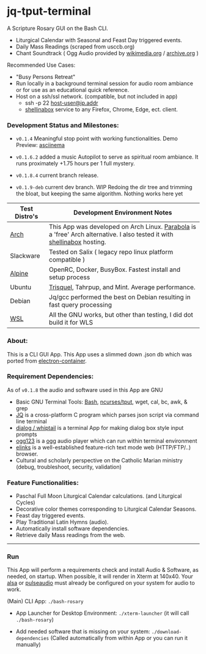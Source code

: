 # jq-tput-terminal

A Scripture Rosary GUI on the Bash CLI.

- Liturgical Calendar with Seasonal and Feast Day triggered events.
- Daily Mass Readings (scraped from usccb.org)
- Chant Soundtrack ( Ogg Audio provided by [wikimedia.org](https://commons.wikimedia.org) / [archive.org](archive.org) )

Recommended Use Cases:

- "Busy Persons Retreat"
- Run locally in a background terminal session for audio room ambiance or for use as an educational quick reference.
- Host on a ssh/ssl network. (compatible, but not included in app)
    - ssh -p 22 host-user@ip.addr
    - [shellinabox](https://code.google.com/archive/p/shellinabox/) service to any Firefox, Chrome, Edge, ect. client.

### Development Status and Milestones:

* ```v0.1.4``` Meaningful stop point with working functionalities. Demo Preview: [asciinema](https://asciinema.org/a/217793)

* ```v0.1.6.2``` added a music Autopilot to serve as spiritual room ambiance. It runs proximately +1.75 hours per 1 full mystery.

* ```v0.1.8.4``` current branch release.

* ```v0.1.9-deb``` current dev branch. WIP Redoing the dir tree and trimming the bloat, but keeping the same algorithm. Nothing works here yet


| Test Distro's | Development Environment Notes |
| --- | --- |
| [Arch](https://wiki.archlinux.org/) | This App was developed on Arch Linux. [Parabola](https://wiki.parabola.nu/Category:Migration) is a 'free' Arch alternative. I also tested it with [shellinabox](https://aur.archlinux.org/packages/shellinabox-git/) hosting.|
| Slackware | Tested on Salix ( legacy repo linux platform compatible ) |
| [Alpine](https://alpinelinux.org/about/) | OpenRC, Docker, BusyBox. Fastest install and setup process |
| Ubuntu | [Trisquel](https://trisquel.info), Tahrpup, and Mint. Average performance. |
| Debian | Jq/gcc performed the best on Debian resulting in fast query processing |
| [WSL](https://docs.microsoft.com/en-us/windows/wsl/about) | All the GNU works, but other than testing, I did dot build it for WLS |

### About:

This is a CLI GUI App. This App uses a slimmed down .json db which was ported from [electron-container](https://github.com/mezcel/electron-container).

### Requirement Dependencies:

As of ```v0.1.8``` the audio and software used in this App are GNU

* Basic GNU Terminal Tools: [Bash](https://www.gnu.org/software/bash/), [ncurses/tput](https://ss64.com/bash/tput.html), wget, cal, bc, awk, & grep
* [JQ](https://stedolan.github.io/jq) is a cross-platform C program which parses json script via command line terminal
* [dialog / whiptail](http://linuxcommand.org/lc3_adv_dialog.php) is a terminal App for making dialog box style input prompts
* [ogg123](https://xiph.org/vorbis) is a [ogg](https://xiph.org/vorbis) audio player which can run within terminal environment
* [elinks](http://elinks.or.cz/) is a well-established feature-rich text mode web (HTTP/FTP/..) browser.
* Cultural and scholarly perspective on the Catholic Marian ministry (debug, troubleshoot, security, validation)

### Feature Functionalities:

* Paschal Full Moon Liturgical Calendar calculations. (and Liturgical Cycles)
* Decorative color themes corresponding to Liturgical Calendar Seasons.
* Feast day triggered events.
* Play Traditional Latin Hymns (audio).
* Automatically install software dependencies.
* Retrieve daily Mass readings from the web.

---

### Run

This App will perform a requirements check and install Audio & Software, as needed, on startup. When possible, it will render in Xterm at 140x40. Your [alsa](http://alsa-project.org/main/index.php/Main_Page) or [pulseaudio](https://www.freedesktop.org/wiki/Software/PulseAudio/) must already be configured on your system for audio to work.

(Main) CLI App: ```./bash-rosary```

- App Launcher for Desktop Environment: ```./xterm-launcher``` (it will call ```./bash-rosary```)

- Add needed software that is missing on your system: ```./download-dependencies``` (Called automatically from within App or you can run it manually)
